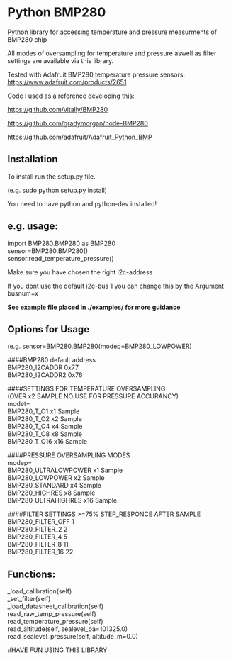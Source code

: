 Python BMP280
===================

Python library for accessing temperature and pressure measurments of BMP280 chip

All modes of oversampling for temperature and pressure aswell as filter settings are available via this library.

Tested with Adafruit BMP280 temperature pressure sensors: https://www.adafruit.com/products/2651

Code I used as a reference developing this:

https://github.com/vitally/BMP280

https://github.com/gradymorgan/node-BMP280

https://github.com/adafruit/Adafruit_Python_BMP

Installation
------------
To install run the setup.py file.

(e.g. sudo python setup.py install)

You need to have python and python-dev installed!

e.g. usage:
-----------
  
import BMP280.BMP280 as BMP280  
sensor=BMP280.BMP280()  
sensor.read_temperature_pressure()  
  
Make sure you have chosen the right i2c-address  
  
If you dont use the default i2c-bus 1 you can change this by the Argument busnum=x  

**See example file placed in ./examples/ for more guidance**

Options for Usage
-----------------
(e.g. sensor=BMP280.BMP280(modep=BMP280_LOWPOWER)  
  
####BMP280 default address  
BMP280_I2CADDR           0x77  
BMP280_I2CADDR2          0x76  
  
  
####SETTINGS FOR TEMPERATURE OVERSAMPLING  
(OVER x2 SAMPLE NO USE FOR PRESSURE ACCURANCY)  
modet=  
BMP280_T_O1            x1  Sample  
BMP280_T_O2            x2  Sample  
BMP280_T_O4            x4  Sample  
BMP280_T_O8            x8  Sample  
BMP280_T_O16           x16 Sample  
  
  
####PRESSURE OVERSAMPLING MODES  
modep=  
BMP280_ULTRALOWPOWER   x1  Sample  
BMP280_LOWPOWER        x2  Sample  
BMP280_STANDARD        x4  Sample  
BMP280_HIGHRES         x8  Sample  
BMP280_ULTRAHIGHRES    x16 Sample  
  
  
####FILTER SETTINGS        >=75% STEP_RESPONCE AFTER SAMPLE  
BMP280_FILTER_OFF      1  
BMP280_FILTER_2        2  
BMP280_FILTER_4        5  
BMP280_FILTER_8        11  
BMP280_FILTER_16       22  
  
  
Functions:  
----------  
_load_calibration(self)  
_set_filter(self)  
_load_datasheet_calibration(self)  
read_raw_temp_pressure(self)  
read_temperature_pressure(self)  
read_altitude(self, sealevel_pa=101325.0)  
read_sealevel_pressure(self, altitude_m=0.0)  
  
  
#HAVE FUN USING THIS LIBRARY  



